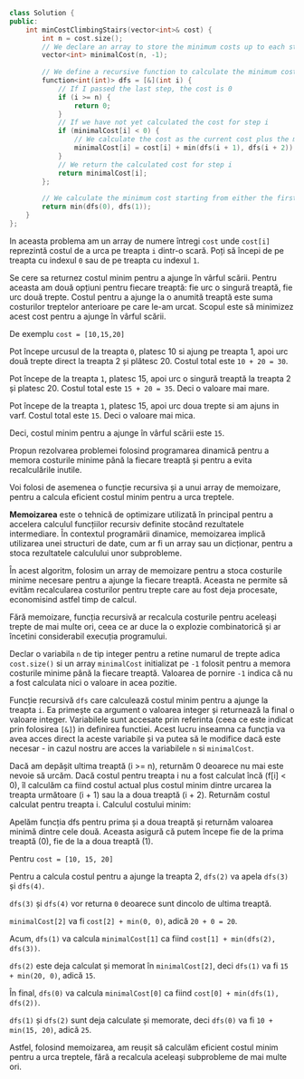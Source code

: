 ```cpp 
class Solution {
public:
    int minCostClimbingStairs(vector<int>& cost) {
        int n = cost.size();
        // We declare an array to store the minimum costs up to each step
        vector<int> minimalCost(n, -1);
        
        // We define a recursive function to calculate the minimum cost
        function<int(int)> dfs = [&](int i) {
            // If I passed the last step, the cost is 0
            if (i >= n) {
                return 0;
            }
            // If we have not yet calculated the cost for step i
            if (minimalCost[i] < 0) {
                // We calculate the cost as the current cost plus the minimum cost between moving up to the next step or to the second step
                minimalCost[i] = cost[i] + min(dfs(i + 1), dfs(i + 2));
            }
            // We return the calculated cost for step i
            return minimalCost[i];
        };
        
        // We calculate the minimum cost starting from either the first step or the second step
        return min(dfs(0), dfs(1));
    }
};


```

In aceasta problema am un array de numere întregi `cost` unde `cost[i]` reprezintă costul de a urca pe treapta `i` dintr-o scară.
Poți să începi de pe treapta cu indexul `0` sau de pe treapta cu indexul `1`.

Se cere sa returnez costul minim pentru a ajunge în vârful scării.
Pentru aceasta am două opțiuni pentru fiecare treaptă: fie urc o singură treaptă, fie urc două trepte.
Costul pentru a ajunge la o anumită treaptă este suma costurilor treptelor anterioare pe care le-am urcat.
Scopul este să minimizez acest cost pentru a ajunge în vârful scării.

De exemplu `cost = [10,15,20]` 

Pot începe urcusul de la treapta `0`, platesc 10 si ajung pe treapta 1, apoi urc două trepte direct la treapta 2 și plătesc 20. Costul total este `10 + 20 = 30`.

Pot începe de la treapta `1`, platesc 15, apoi urc o singură treaptă la treapta 2 și platesc 20. Costul total este `15 + 20 = 35`. Deci o valoare mai mare.

Pot începe de la treapta `1`, platesc 15, apoi urc doua trepte si am ajuns in varf. Costul total este `15`. Deci o valoare mai mica.

Deci, costul minim pentru a ajunge în vârful scării este `15`.

Propun rezolvarea problemei folosind programarea dinamică pentru a memora costurile minime până la fiecare treaptă și pentru a evita recalculările inutile.

Voi folosi de asemenea o funcție recursiva și a unui array de memoizare, pentru a calcula eficient costul minim pentru a urca treptele.

**Memoizarea** este o tehnică de optimizare utilizată în principal pentru a accelera calculul funcțiilor recursiv definite stocând rezultatele intermediare. În contextul programării dinamice, memoizarea implică utilizarea unei structuri de date, cum ar fi un array sau un dicționar, pentru a stoca rezultatele calculului unor subprobleme.

În acest algoritm, folosim un array de memoizare pentru a stoca costurile minime necesare pentru a ajunge la fiecare treaptă. Aceasta ne permite să evităm recalcularea costurilor pentru trepte care au fost deja procesate, economisind astfel timp de calcul.

Fără memoizare, funcția recursivă ar recalcula costurile pentru aceleași trepte de mai multe ori, ceea ce ar duce la o explozie combinatorică și ar încetini considerabil execuția programului.

Declar o variabila `n` de tip integer pentru a retine numarul de trepte adica `cost.size()` si un array `minimalCost` initializat pe `-1` folosit pentru a memora costurile minime până la fiecare treaptă. Valoarea de pornire `-1` indica că nu a fost calculata nici o valoare in acea pozitie.

Funcție recursivă `dfs` care calculează costul minim pentru a ajunge la treapta `i`.
Ea primește ca argument o valoarea integer și returnează la final o valoare integer. Variabilele sunt accesate prin referinta (ceea ce este indicat prin folosirea `[&]`) in definirea functiei. Acest lucru inseamna ca funcția va avea acces direct la aceste variabile și va putea să le modifice dacă este necesar - in cazul nostru are acces la variabilele `n` si `minimalCost`.

Dacă am depășit ultima treaptă (i >= n), returnăm 0 deoarece nu mai este nevoie să urcăm.
Dacă costul pentru treapta i nu a fost calculat încă (f[i] < 0), îl calculăm ca fiind costul actual plus costul minim dintre urcarea la treapta următoare (i + 1) sau la a doua treaptă (i + 2).
Returnăm costul calculat pentru treapta i.
Calculul costului minim:

Apelăm funcția dfs pentru prima și a doua treaptă și returnăm valoarea minimă dintre cele două. Aceasta asigură că putem începe fie de la prima treaptă (0), fie de la a doua treaptă (1).


Pentru `cost = [10, 15, 20]`

Pentru a calcula costul pentru a ajunge la treapta 2, `dfs(2)` va apela `dfs(3)` și `dfs(4)`.

`dfs(3)` și `dfs(4)` vor returna `0` deoarece sunt dincolo de ultima treaptă.

`minimalCost[2]` va fi `cost[2] + min(0, 0)`, adică `20 + 0 = 20`.

Acum, `dfs(1)` va calcula `minimalCost[1]` ca fiind `cost[1] + min(dfs(2), dfs(3))`.

`dfs(2)` este deja calculat și memorat în `minimalCost[2]`, deci `dfs(1)` va fi `15 + min(20, 0)`, adică `15`.

În final, `dfs(0)` va calcula `minimalCost[0]` ca fiind `cost[0] + min(dfs(1), dfs(2))`.

`dfs(1)` și `dfs(2)` sunt deja calculate și memorate, deci `dfs(0)` va fi `10 + min(15, 20)`, adică `25`.

Astfel, folosind memoizarea, am reușit să calculăm eficient costul minim pentru a urca treptele, fără a recalcula aceleași subprobleme de mai multe ori.


